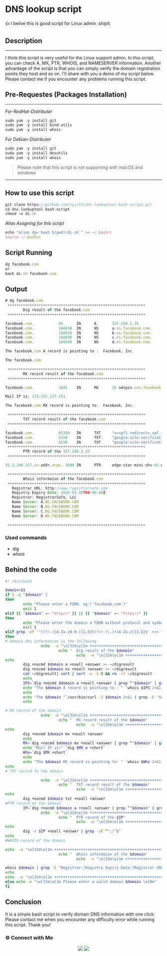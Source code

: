# DNS lookup script
:+1: I beilve this is good script for Linux admin  :shipit:


## **Description**
-------------------------------------------------- 

I think this script is very useful for the Linux support admin. In this script, you can check A, MX, PTR, WHOIS, and NAMESERVER information. Another advantage of the script is that you can simply verify the domain registration points they host and so on. I'll share with you a demo of my script below. Please contact me if you encounter any problems running this script.

## Pre-Requestes (Packages Installation)
-------------------------------------------------- 
_For-RedHat-Distributer_

``` javascript 
sudo yum -y install git 
sudo yum -y install bind-utils
sudo yum -y install whois
```
 _For Debian-Distributer_
 
 ``` javascript 
sudo yum -y install git 
sudo yum -y install dnsutils
sudo yum -y install whois
```

>Please note that this script is not supporting with macOS and windows

-------------------------------------------------- 


## How to use this script

``` javascript 
git clone https://github.com/vyjith/dns-lookuptool-bash-script.git
cd dns-lookuptool-bash-script
chmod +x di.sh
```
_Alias Assgning for this script_
``` javascript 
echo "alias dg='bash $(pwd)/di.sh'" >> ~/.bashrc
source ~/.bashrc
```

## Script Running
``` javascript 
dg facebook.com
or 
bash di.sh facebook.com
``` 

## Output

``` javascript 
# dg facebook.com
 ++++++++++++++++++++++++++++++++++++++++++++++++++++++++++++++
        Dig result of the facebook.com
 ++++++++++++++++++++++++++++++++++++++++++++++++++++++++++++++

facebook.com.           84      IN      A       157.240.2.35
facebook.com.           160430  IN      NS      a.ns.facebook.com.
facebook.com.           160430  IN      NS      b.ns.facebook.com.
facebook.com.           160430  IN      NS      c.ns.facebook.com.
facebook.com.           160430  IN      NS      d.ns.facebook.com.

The facebook.com A record is pointing to :  Facebook, Inc.

The facebook.com

 ++++++++++++++++++++++++++++++++++++++++++++++++++++++++++++++
        MX record result of the facebook.com
 ++++++++++++++++++++++++++++++++++++++++++++++++++++++++++++++

facebook.com.           1682    IN      MX      10 smtpin.vvv.facebook.com.

Mail IP is: 173.252.127.251

The facebook.com MX record is pointing to:  Facebook, Inc.

 ++++++++++++++++++++++++++++++++++++++++++++++++++++++++++++++
        TXT record result of the facebook.com
 ++++++++++++++++++++++++++++++++++++++++++++++++++++++++++++++

facebook.com.           85350   IN      TXT     "v=spf1 redirect=_spf.facebook.com"
facebook.com.           6150    IN      TXT     "google-site-verification=A2WZWCNQHrGV_TWwKh6KHY90tY0SHZo_RnyMJoDaG0s"
facebook.com.           6150    IN      TXT     "google-site-verification=wdH5DTJTc9AYNwVunSVFeK0hYDGUIEOGb-RReU6pJlY"
 ++++++++++++++++++++++++++++++++++++++++++++++++++++++++++++++
        PTR record of the 157.240.2.35
 ++++++++++++++++++++++++++++++++++++++++++++++++++++++++++++++

35.2.240.157.in-addr.arpa. 3600 IN      PTR     edge-star-mini-shv-01-ort2.facebook.com.

 ++++++++++++++++++++++++++++++++++++++++++++++++++++++++++++++
        Whois informaion of the facebook.com
 ++++++++++++++++++++++++++++++++++++++++++++++++++++++++++++++
   Registrar URL: http://www.registrarsafe.com
   Registry Expiry Date: 2028-03-30T04:00:00Z
   Registrar: RegistrarSafe, LLC
   Name Server: A.NS.FACEBOOK.COM
   Name Server: B.NS.FACEBOOK.COM
   Name Server: C.NS.FACEBOOK.COM
   Name Server: D.NS.FACEBOOK.COM

 ++++++++++++++++++++++++++++++++++++++++++++++++++++++++++++++
```
### Used commands

- _dig_
- _whois_

## Behind the code
```sh
#! /bin/bash

domain=$1
if [ -z "$domain" ]
then
        echo "Please enter a FQDN. eg:('facebook.com')"
        exit 1
elif [[ "$domain" =~ ^http//* ]] || [[ "$domain" =~ ^https//* ]]
then
        echo "Please enter the domain a FQDN without protocol and symbol. eg:('facebook.com')"
        exit 1
elif grep -oP '^((?!-)[A-Za-z0-9-]{1,63}(?<!-)\.)+[A-Za-z]{2,6}$' <<< "$domain" >/dev/null 2>&1;
then
# domain dns information is the following
                echo  -e "\e[32m\e[1m ++++++++++++++++++++++++++++++++++++++++++++++++++++++++++++++\e[0m"
                        echo "  Dig result of the $domain"
                                echo  -e "\e[32m\e[1m ++++++++++++++++++++++++++++++++++++++++++++++++++++++++++++++\e[0m"
echo
        dig +nocmd $domain a +noall +answer >> ~/digresult
        dig +nocmd $domain ns +noall +answer >> ~/digresult
        cat ~/digresult| sort | sort -u -k 5 && rm -rf ~/digresult
        echo
        IPS=`dig +nocmd $domain a +noall +answer | grep ^"$domain" | grep A | awk {'print $5'} | head -n1`
        echo "The $domain A record is pointing to : " `whois $IPS 2>&1 | grep -i "OrgName" | cut -d ":" -f2`
        echo
        echo "The $domain "`/usr/bin/curl -I $domain 2>&1 | grep -E "Server:"`
        echo

# MX record of the domain
                echo  -e "\e[32m\e[1m ++++++++++++++++++++++++++++++++++++++++++++++++++++++++++++++\e[0m"
                        echo "  MX record result of the $domain"
                                echo  -e "\e[32m\e[1m ++++++++++++++++++++++++++++++++++++++++++++++++++++++++++++++\e[0m"
echo
        dig +nocmd $domain mx +noall +answer
        echo
        MX=`dig +nocmd $domain mx +noall +answer | grep ^"$domain" | grep MX | awk {'print $6'} | rev | cut -c2- | rev | head -n1`
        echo "Mail IP is:" `dig $MX a +short`
        Who=`dig $MX +short`
        echo
        echo "The $domain MX record is pointing to: " `whois $Who 2>&1 | grep -i "OrgName" | cut -d ":" -f2`
echo
# TXT record fo the domain

                echo  -e "\e[32m\e[1m ++++++++++++++++++++++++++++++++++++++++++++++++++++++++++++++\e[0m"
                        echo "  TXT record result of the $domain"
                                echo  -e "\e[32m\e[1m ++++++++++++++++++++++++++++++++++++++++++++++++++++++++++++++\e[0m"
echo
        dig +nocmd $domain txt +noall +answer
#PTR record of the domain
        IP=`dig +nocmd $domain a +noall +answer | grep ^"$domain" | grep A | awk {'print $5'} | head -n1`
                echo  -e "\e[32m\e[1m ++++++++++++++++++++++++++++++++++++++++++++++++++++++++++++++\e[0m"
                        echo "  PTR record of the $IP"
                                echo  -e "\e[32m\e[1m ++++++++++++++++++++++++++++++++++++++++++++++++++++++++++++++\e[0m"
echo
        dig -x $IP +noall +answer | grep -vE ^";|^$"
echo
#WHOIS record of the domain

echo  -e "\e[32m\e[1m ++++++++++++++++++++++++++++++++++++++++++++++++++++++++++++++\e[0m"
                        echo "  Whois informaion of the $domain"
                                echo  -e "\e[32m\e[1m ++++++++++++++++++++++++++++++++++++++++++++++++++++++++++++++\e[0m"

whois $domain | grep -E "Registrar:|Registry Expiry Date:|Registrar URL:|Name Server:|Expiration Date:|URL:"
echo
echo  -e "\e[32m\e[1m ++++++++++++++++++++++++++++++++++++++++++++++++++++++++++++++\e[0m"
else echo -e "\e[31m\e[1m Please enter a valid domain $domain \e[0m"
fi
```

## Conclusion

It is a simple bash script to verify domain DNS information with one click. Please contact me when you encounter any difficulty error while running this script. Thank you!

### ⚙️ Connect with Me
<p align="center">
<a href="https://www.instagram.com/iamvyjith/"><img src="https://img.shields.io/badge/Instagram-E4405F?style=for-the-badge&logo=instagram&logoColor=white"/></a>
<a href="https://www.linkedin.com/in/vyjith-ks-3bb8b7173/"><img src="https://img.shields.io/badge/LinkedIn-0077B5?style=for-the-badge&logo=linkedin&logoColor=white"/></a>


